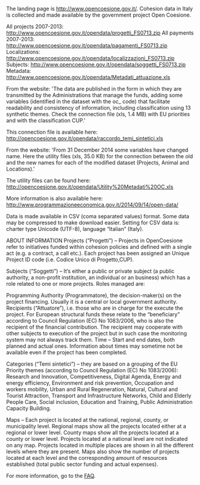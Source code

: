 The landing page is http://www.opencoesione.gov.it/. Cohesion data in Italy is collected and made available by the government project Open Coesione. 


All projects 2007-2013: http://www.opencoesione.gov.it/opendata/progetti_FS0713.zip	
All payments 2007-2013: http://www.opencoesione.gov.it/opendata/pagamenti_FS0713.zip	
Localizations: http://www.opencoesione.gov.it/opendata/localizzazioni_FS0713.zip	
Subjects: http://www.opencoesione.gov.it/opendata/soggetti_FS0713.zip	
Metadata: http://www.opencoesione.gov.it/opendata/Metadati_attuazione.xls

From the website: 
'The data are published in the form in which they are transmitted by the Administrations that manage the funds, adding some variables (identified in the dataset with the oc_ code) that facilitate readability and consistency of information, including classification using 13 synthetic themes. Check the connection file (xls, 1.4 MB) with EU priorities and with the classification CUP.'

This connection file is available here:
http://opencoesione.gov.it/opendata/raccordo_temi_sintetici.xls

From the website: 
'From 31 December 2014 some variables have changed name. Here the utility files (xls, 35.0 KB) for the connection between the old and the new names for each of the modified dataset (Projects, Animal and Locations).'

The utility files can be found here: 
http://opencoesione.gov.it/opendata/Utility%20Metadati%20OC.xls

More information is also available here: 
http://www.programmazioneeconomica.gov.it/2014/09/14/open-data/


Data is made available in CSV (coma separated values) format. Some data may be compressed to make download easier. Setting for CSV data is: charter type Unicode (UTF-8), language “Italian” (Italy).

ABOUT INFORMATION
Projects (“Progetti”) – Projects in OpenCoesione refer to initiatives funded within cohesion policies and defined with a single act (e.g. a contract, a call etc.). Each project has been assigned an Unique Project ID code (i.e. Codice Unico di Progetto,CUP).

Subjects (“Soggetti”) – It’s either a public or private subject (a public authority, a non-profit institution, an individual or an business) which has a role related to one or more projects. Roles managed are:

Programming Authority (Programmatore), the decision-maker(s) on the project financing. Usually it is a central or local government authority.
Recipients (“Attuatore”), i.e. those who are in charge for the execute the project. For European structural funds these relate to the “beneficiary” according to Council Regulation (EC) No 1083/2006, who is also the recipient of the financial contribution. The recipient may cooperate with other subjects to execution of the project but in such case the monitoring system may not always track them.
Time – Start and end dates, both planned and actual ones. Information about times may sometime not be available even if the project has been completed.

Categories (“Temi sintetici”) – they are based on a grouping of the EU Priority themes (according to Council Regulation (EC) No 1083/2006): Research and Innovation, Competitiveness, Digital Agenda, Energy and energy efficiency, Environment and risk prevention, Occupation and workers mobility, Urban and Rural Regeneration, Natural, Cultural and Tourist Attraction, Transport and Infrastructure Networks, Child and Elderly People Care, Social inclusion, Education and Training, Public Administration Capacity Building.

Maps – Each project is located at the national, regional, county, or municipality level. Regional maps show all the projects located either at a regional or lower level. County maps show all the projects located at a county or lower level. Projects located at a national level are not indicated on any map. Projects located in multiple places are shown in all the different levels where they are present. Maps also show the number of projects located at each level and the corresponding amount of resources established (total public sector funding and actual expenses).

For more information, go to the [FAQ](http://opencoesione.gov.it/faq/en/).